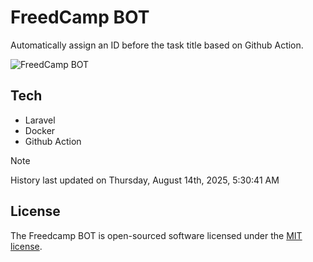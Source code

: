 # FreedCamp BOT

Automatically assign an ID before the task title based on Github Action.

![FreedCamp BOT](https://repository-images.githubusercontent.com/737932867/7d34798b-2680-471c-b089-a78a718d3d6a)

## Tech

- Laravel
- Docker
- Github Action

> [!NOTE]  
> History last updated on Thursday, August 14th, 2025, 5:30:41 AM

## License

The Freedcamp BOT is open-sourced software licensed under the [MIT license](https://opensource.org/licenses/MIT).
